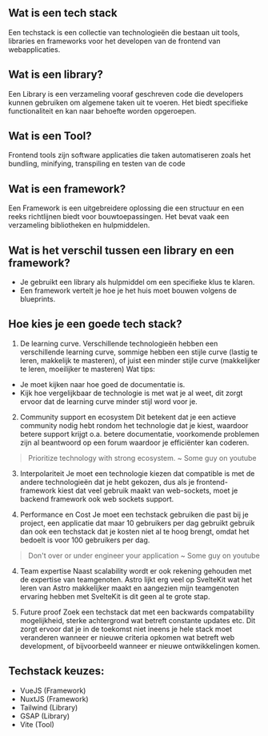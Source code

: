 ## Wat is een tech stack
Een techstack is een collectie van technologieën die bestaan ​​uit tools, libraries en frameworks voor het developen van de frontend van webapplicaties.

## Wat is een library?
Een Library is een verzameling vooraf geschreven code die developers kunnen gebruiken om algemene taken uit te voeren. Het biedt specifieke functionaliteit en kan naar behoefte worden opgeroepen.

## Wat is een Tool?
Frontend tools zijn software applicaties die taken automatiseren zoals het bundling, minifying, transpiling en testen van de code

## Wat is een framework?
Een Framework is een uitgebreidere oplossing die een structuur en een reeks richtlijnen biedt voor bouwtoepassingen.
Het bevat vaak een verzameling bibliotheken en hulpmiddelen. 

## Wat is het verschil tussen een library en een framework?
- Je gebruikt een library als hulpmiddel om een ​​specifieke klus te klaren.
- Een framework vertelt je hoe je het huis moet bouwen volgens de blueprints.

## Hoe kies je een goede tech stack?
1. De learning curve.
Verschillende technologieën hebben een verschillende learning curve, sommige hebben een stijle curve (lastig te leren, makkelijk te masteren), of juist een minder stijle curve (makkelijker te leren, moeilijker te masteren)
Wat tips:
- Je moet kijken naar hoe goed de documentatie is.
- Kijk hoe vergelijkbaar de technologie is met wat je al weet, dit zorgt ervoor dat de learning curve minder stijl word voor je.

2. Community support en ecosystem
Dit betekent dat je een actieve community nodig hebt rondom het technologie dat je kiest, waardoor betere support krijgt o.a. betere documentatie, voorkomende problemen zijn al beantwoord op een forum waardoor je efficiënter kan coderen.

> Prioritize technology with strong ecosystem. ~ Some guy on youtube

3. Interpolariteit
Je moet een technologie kiezen dat compatible is met de andere technologieën dat je hebt gekozen, dus als je frontend-framework kiest dat veel gebruik maakt van web-sockets, moet je backend framework ook web sockets support.

4. Performance en Cost
Je moet een techstack gebruiken die past bij je project, een applicatie dat maar 10 gebruikers per dag gebruikt gebruik dan ook een techstack dat je kosten niet al te hoog brengt, omdat het bedoelt is voor 100 gebruikers per dag.

> Don't over or under engineer your application ~ Some guy on youtube

4. Team expertise
Naast scalability wordt er ook rekening gehouden met de expertise van teamgenoten. Astro lijkt erg veel op SvelteKit wat het leren van Astro makkelijker maakt en aangezien mijn teamgenoten ervaring hebben met SvelteKit is dit geen al te grote stap.

5. Future proof
Zoek een techstack dat met een backwards compatability mogelijkheid, sterke achtergrond wat betreft constante updates etc.
Dit zorgt ervoor dat je in de toekomst niet ineens je hele stack moet veranderen wanneer er nieuwe criteria opkomen wat betreft web development, of bijvoorbeeld wanneer er nieuwe ontwikkelingen komen.

## Techstack keuzes:
- VueJS (Framework)
- NuxtJS (Framework)
- Tailwind (Library)
- GSAP (Library)
- Vite (Tool)
